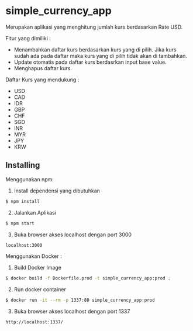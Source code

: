 # simple_currency_app
Merupakan aplikasi yang menghitung jumlah kurs berdasarkan Rate USD.

Fitur yang dimiliki :

* Menambahkan daftar kurs berdasarkan kurs yang di pilih. Jika kurs sudah ada pada daftar maka kurs yang di pilih tidak akan di tambahkan.
* Update otomatis pada daftar kurs berdasrkan input base value.
* Menghapus daftar kurs.

Daftar Kurs yang mendukung :

* USD
* CAD
* IDR
* GBP
* CHF
* SGD
* INR
* MYR
* JPY
* KRW

## Installing

Menggunakan npm:

1. Install dependensi yang dibutuhkan
```bash
$ npm install
```

2. Jalankan Aplikasi
```bash
$ npm start
```

3. Buka browser akses localhost dengan port 3000
```bash
localhost:3000
```

Menggunakan Docker :

1. Build Docker Image

```bash
$ docker build -f Dockerfile.prod -t simple_currency_app:prod .
```

2. Run docker container

```bash
$ docker run -it --rm -p 1337:80 simple_currency_app:prod
```

3. Buka browser akses localhost dengan port 1337
```bash
http://localhost:1337/
```

